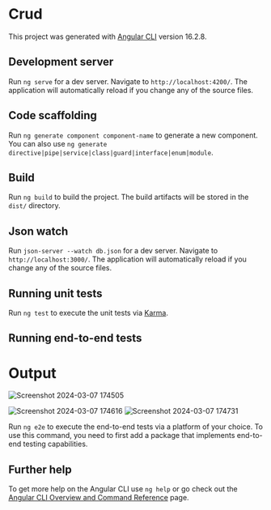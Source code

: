 # Crud

This project was generated with [Angular CLI](https://github.com/angular/angular-cli) version 16.2.8.

## Development server

Run `ng serve` for a dev server. Navigate to `http://localhost:4200/`. The application will automatically reload if you change any of the source files.

## Code scaffolding

Run `ng generate component component-name` to generate a new component. You can also use `ng generate directive|pipe|service|class|guard|interface|enum|module`.

## Build

Run `ng build` to build the project. The build artifacts will be stored in the `dist/` directory.

## Json watch

Run `json-server --watch db.json` for a dev server. Navigate to `http://localhost:3000/`. The application will automatically reload if you change any of the source files.


## Running unit tests

Run `ng test` to execute the unit tests via [Karma](https://karma-runner.github.io).

## Running end-to-end tests
# Output
![Screenshot 2024-03-07 174505](https://github.com/krishna-dattu/Book-Catalog-Management-System/assets/132872315/6ba6e4f9-5c51-4123-abff-57c02dd7f09b)

![Screenshot 2024-03-07 174616](https://github.com/krishna-dattu/Book-Catalog-Management-System/assets/132872315/3a53c2ef-5f59-4506-90c4-6edbb98b0a2a)
![Screenshot 2024-03-07 174731](https://github.com/krishna-dattu/Book-Catalog-Management-System/assets/132872315/f817a4a3-9373-49e8-b08b-d053720613b7)


Run `ng e2e` to execute the end-to-end tests via a platform of your choice. To use this command, you need to first add a package that implements end-to-end testing capabilities.

## Further help

To get more help on the Angular CLI use `ng help` or go check out the [Angular CLI Overview and Command Reference](https://angular.io/cli) page.

